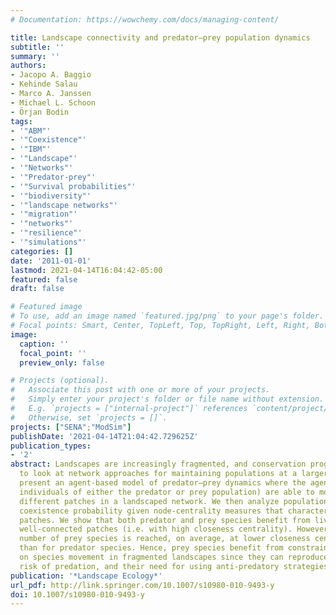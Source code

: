 ```yaml
---
# Documentation: https://wowchemy.com/docs/managing-content/

title: Landscape connectivity and predator–prey population dynamics
subtitle: ''
summary: ''
authors:
- Jacopo A. Baggio
- Kehinde Salau
- Marco A. Janssen
- Michael L. Schoon
- Örjan Bodin
tags:
- '"ABM"'
- '"Coexistence"'
- '"IBM"'
- '"Landscape"'
- '"Networks"'
- '"Predator-prey"'
- '"Survival probabilities"'
- '"biodiversity"'
- '"landscape networks"'
- '"migration"'
- '"networks"'
- '"resilience"'
- '"simulations"'
categories: []
date: '2011-01-01'
lastmod: 2021-04-14T16:04:42-05:00
featured: false
draft: false

# Featured image
# To use, add an image named `featured.jpg/png` to your page's folder.
# Focal points: Smart, Center, TopLeft, Top, TopRight, Left, Right, BottomLeft, Bottom, BottomRight.
image:
  caption: ''
  focal_point: ''
  preview_only: false

# Projects (optional).
#   Associate this post with one or more of your projects.
#   Simply enter your project's folder or file name without extension.
#   E.g. `projects = ["internal-project"]` references `content/project/deep-learning/index.md`.
#   Otherwise, set `projects = []`.
projects: ["SENA";"ModSim"]
publishDate: '2021-04-14T21:04:42.729625Z'
publication_types:
- '2'
abstract: Landscapes are increasingly fragmented, and conservation programs have started
  to look at network approaches for maintaining populations at a larger scale. We
  present an agent-based model of predator–prey dynamics where the agents (i.e. the
  individuals of either the predator or prey population) are able to move between
  different patches in a landscaped network. We then analyze population level and
  coexistence probability given node-centrality measures that characterize specific
  patches. We show that both predator and prey species benefit from living in globally
  well-connected patches (i.e. with high closeness centrality). However, the maximum
  number of prey species is reached, on average, at lower closeness centrality levels
  than for predator species. Hence, prey species benefit from constraints imposed
  on species movement in fragmented landscapes since they can reproduce with a lesser
  risk of predation, and their need for using anti-predatory strategies decreases
publication: '*Landscape Ecology*'
url_pdf: http://link.springer.com/10.1007/s10980-010-9493-y
doi: 10.1007/s10980-010-9493-y
---
```

